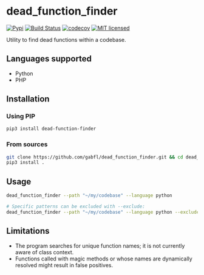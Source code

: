 # dead_function_finder

[![Pypi](https://img.shields.io/pypi/v/dead_function_finder.svg)](https://pypi.org/project/dead-function-finder)
[![Build Status](https://github.com/gabfl/dead_function_finder/actions/workflows/ci.yml/badge.svg?branch=main)](https://github.com/gabfl/dead_function_finder/actions)
[![codecov](https://codecov.io/gh/gabfl/dead_function_finder/branch/main/graph/badge.svg)](https://codecov.io/gh/gabfl/dead_function_finder)
[![MIT licensed](https://img.shields.io/badge/license-MIT-green.svg)](https://raw.githubusercontent.com/gabfl/dead_function_finder/main/LICENSE)

Utility to find dead functions within a codebase.

## Languages supported

 - Python
 - PHP

## Installation

### Using PIP

```bash
pip3 install dead-function-finder
```

### From sources

```bash
git clone https://github.com/gabfl/dead_function_finder.git && cd dead_function_finder
pip3 install .
```

## Usage

```bash
dead_function_finder --path "~/my/codebase" --language python

# Specific patterns can be excluded with --exclude:
dead_function_finder --path "~/my/codebase" --language python --exclude '/venv/,/unittest/'
```

## Limitations

 - The program searches for unique function names; it is not currently aware of class context.
 - Functions called with magic methods or whose names are dynamically resolved might result in false positives.
